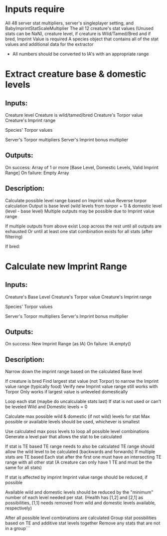 # Inputs require

All 48 server stat multipliers, server's singleplayer setting, and BabyImprintStatScaleMultiplier
The all 12 creature's stat values (Unused stats can be NaN), creature level, if creature is Wild/Tamed/Bred
and if bred, Imprint Value is required
A species object that contains all of the stat values and additional data for the extractor

-   All numbers should be converted to IA's with an appropriate range

# Extract creature base & domestic levels

## Inputs:

Creature level
Creature is wild/tamed/bred
Creature's Torpor value
Creature's Imprint range

Species' Torpor values

Server's Torpor multipliers
Server's Imprint bonus multiplier

## Outputs:

On success:
Array of 1 or more [Base Level, Domestic Levels, Valid Imprint Range]
On failure:
Empty Array

## Description:

Calculate possible level range based on Imprint value
Reverse torpor calculation
Output is base level (wild levels from torpor + 1) & domestic level (level - base level)
Multiple outputs may be possible due to Imprint value range

If multiple outputs from above exist
Loop across the rest until all outputs are exhausted
Or until at least one stat combination exists for all stats (after filtering)

If bred:

# Calculate new Imprint Range

## Inputs:

Creature's Base Level
Creature's Torpor value
Creature's Imprint range

Species' Torpor values

Server's Torpor multipliers
Server's Imprint bonus multiplier

## Outputs:

On success:
New Imprint Range (as IA)
On failure:
IA.empty()

## Description:

Narrow down the imprint range based on the calculated Base level

If creature is bred
Find largest stat value (not Torpor) to narrow the Imprint value range (typically food)
Verify new Imprint value range still works with Torpor
Only works if largest value is unleveled domestically

Loop each stat (maybe do uncalculable stats last)
If stat is not used or can't be leveled
Wild and Domestic levels = 0

Calculate max possible wild & domestic (if not wild) levels for stat
Max possible or available levels should be used, whichever is smallest

Use calculated max poss levels to loop all possible level combinations
Generate a level pair that allows the stat to be calculated

If stat is TE based
TE range needs to also be calculated
TE range should allow the wild level to be calculated (backwards and forwards)
If multiple stats are TE based
Each stat after the first one must have an intersecting TE range with all other
stat (A creature can only have 1 TE and must be the same for all stats)

If stat is affected by imprint
Imprint value range should be reduced, if possible

Available wild and domestic levels should be reduced by the "minimum" number of each
level needed per stat. (Health has [1,2] and [2,1] as possibilities, [1,1] needs
removed from wild and domestic levels available, respectively)

After all possible level combinations are calculated
Group stat possbilities based on TE and additive stat levels together
Remove any stats that are not in a group```
